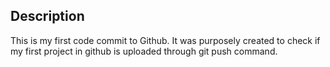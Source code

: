 ## Description

This is my first code commit to Github. It was purposely created to check if my first project in github is uploaded through git push command.
